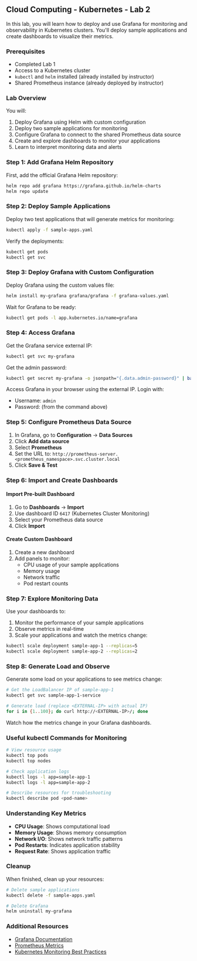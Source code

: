 ## Cloud Computing - Kubernetes - Lab 2

In this lab, you will learn how to deploy and use Grafana for monitoring and observability in Kubernetes clusters. You'll deploy sample applications and create dashboards to visualize their metrics.

### Prerequisites

- Completed Lab 1
- Access to a Kubernetes cluster
- `kubectl` and `helm` installed (already installed by instructor)
- Shared Prometheus instance (already deployed by instructor)

### Lab Overview

You will:
1. Deploy Grafana using Helm with custom configuration
2. Deploy two sample applications for monitoring
3. Configure Grafana to connect to the shared Prometheus data source
4. Create and explore dashboards to monitor your applications
5. Learn to interpret monitoring data and alerts

### Step 1: Add Grafana Helm Repository

First, add the official Grafana Helm repository:

```bash
helm repo add grafana https://grafana.github.io/helm-charts
helm repo update
```

### Step 2: Deploy Sample Applications

Deploy two test applications that will generate metrics for monitoring:

```bash
kubectl apply -f sample-apps.yaml
```

Verify the deployments:

```bash
kubectl get pods
kubectl get svc
```

### Step 3: Deploy Grafana with Custom Configuration

Deploy Grafana using the custom values file:

```bash
helm install my-grafana grafana/grafana -f grafana-values.yaml
```

Wait for Grafana to be ready:

```bash
kubectl get pods -l app.kubernetes.io/name=grafana
```

### Step 4: Access Grafana

Get the Grafana service external IP:

```bash
kubectl get svc my-grafana
```

Get the admin password:

```bash
kubectl get secret my-grafana -o jsonpath="{.data.admin-password}" | base64 --decode
```

Access Grafana in your browser using the external IP. Login with:
- Username: `admin`
- Password: (from the command above)

### Step 5: Configure Prometheus Data Source

1. In Grafana, go to **Configuration** → **Data Sources**
2. Click **Add data source**
3. Select **Prometheus**
4. Set the URL to: `http://prometheus-server.<prometheus_namespace>.svc.cluster.local`
5. Click **Save & Test**

### Step 6: Import and Create Dashboards

#### Import Pre-built Dashboard

1. Go to **Dashboards** → **Import**
2. Use dashboard ID `6417` (Kubernetes Cluster Monitoring)
3. Select your Prometheus data source
4. Click **Import**

#### Create Custom Dashboard

1. Create a new dashboard
2. Add panels to monitor:
   - CPU usage of your sample applications
   - Memory usage
   - Network traffic
   - Pod restart counts

### Step 7: Explore Monitoring Data

Use your dashboards to:
1. Monitor the performance of your sample applications
2. Observe metrics in real-time
3. Scale your applications and watch the metrics change:

```bash
kubectl scale deployment sample-app-1 --replicas=5
kubectl scale deployment sample-app-2 --replicas=2
```

### Step 8: Generate Load and Observe

Generate some load on your applications to see metrics change:

```bash
# Get the LoadBalancer IP of sample-app-1
kubectl get svc sample-app-1-service

# Generate load (replace <EXTERNAL-IP> with actual IP)
for i in {1..100}; do curl http://<EXTERNAL-IP>/; done
```

Watch how the metrics change in your Grafana dashboards.

### Useful kubectl Commands for Monitoring

```bash
# View resource usage
kubectl top pods
kubectl top nodes

# Check application logs
kubectl logs -l app=sample-app-1
kubectl logs -l app=sample-app-2

# Describe resources for troubleshooting
kubectl describe pod <pod-name>
```

### Understanding Key Metrics

- **CPU Usage**: Shows computational load
- **Memory Usage**: Shows memory consumption
- **Network I/O**: Shows network traffic patterns
- **Pod Restarts**: Indicates application stability
- **Request Rate**: Shows application traffic

### Cleanup

When finished, clean up your resources:

```bash
# Delete sample applications
kubectl delete -f sample-apps.yaml

# Delete Grafana
helm uninstall my-grafana
```

### Additional Resources

- [Grafana Documentation](https://grafana.com/docs/)
- [Prometheus Metrics](https://prometheus.io/docs/concepts/metric_types/)
- [Kubernetes Monitoring Best Practices](https://kubernetes.io/docs/concepts/cluster-administration/monitoring/)